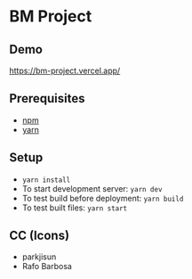 # BM Project

## Demo
https://bm-project.vercel.app/

## Prerequisites

* [npm](https://www.npmjs.com/package/npm)
* [yarn](https://classic.yarnpkg.com/lang/en/docs/install/#windows-stable)

## Setup

* `yarn install`
* To start development server: `yarn dev`
* To test build before deployment: `yarn build`
* To test built files: `yarn start`

## CC (Icons)

* parkjisun
* Rafo Barbosa
